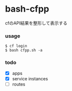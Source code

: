 # bash-cfpp

cfのAPI結果を整形して表示する

### usage

```
$ cf login
$ bash cfpp.sh -a
```

### todo

- [x] apps
- [x] service instances
- [ ] routes
